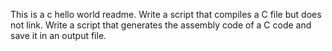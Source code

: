 This is a c hello world readme.
Write a script that compiles a C file but does not link.
Write a script that generates the assembly code of a C code and save it in an output file.
